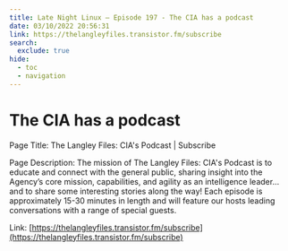 ```yaml
---
title: Late Night Linux – Episode 197 - The CIA has a podcast
date: 03/10/2022 20:56:31
link: https://thelangleyfiles.transistor.fm/subscribe
search:
  exclude: true
hide:
  - toc
  - navigation
---
```


# The CIA has a podcast

Page Title: The Langley Files: CIA's Podcast | Subscribe

Page Description: The mission of The Langley Files: CIA's Podcast is to educate and connect with the general public, sharing insight into the Agency’s core mission, capabilities, and agility as an intelligence leader…and to share some interesting stories along the way! Each episode is approximately 15-30 minutes in length and will feature our hosts leading conversations with a range of special guests. 

Link: [https://thelangleyfiles.transistor.fm/subscribe](https://thelangleyfiles.transistor.fm/subscribe)
